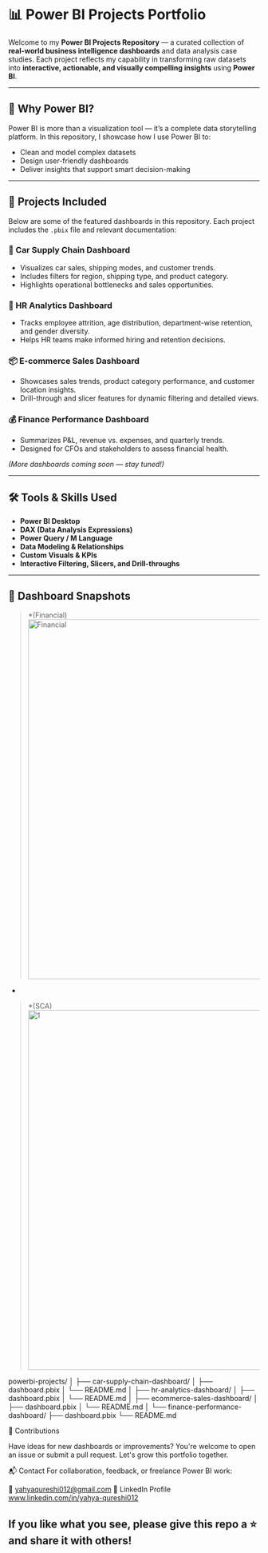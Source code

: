 # 📊 Power BI Projects Portfolio

Welcome to my **Power BI Projects Repository** — a curated collection of **real-world business intelligence dashboards** and data analysis case studies. Each project reflects my capability in transforming raw datasets into **interactive, actionable, and visually compelling insights** using **Power BI**.

---

## 🎯 Why Power BI?

Power BI is more than a visualization tool — it’s a complete data storytelling platform. In this repository, I showcase how I use Power BI to:

- Clean and model complex datasets  
- Design user-friendly dashboards  
- Deliver insights that support smart decision-making

---

## 📁 Projects Included

Below are some of the featured dashboards in this repository. Each project includes the `.pbix` file and relevant documentation:

### 🚗 Car Supply Chain Dashboard
- Visualizes car sales, shipping modes, and customer trends.
- Includes filters for region, shipping type, and product category.
- Highlights operational bottlenecks and sales opportunities.

### 💼 HR Analytics Dashboard
- Tracks employee attrition, age distribution, department-wise retention, and gender diversity.
- Helps HR teams make informed hiring and retention decisions.

### 📦 E-commerce Sales Dashboard
- Showcases sales trends, product category performance, and customer location insights.
- Drill-through and slicer features for dynamic filtering and detailed views.

### 💰 Finance Performance Dashboard
- Summarizes P&L, revenue vs. expenses, and quarterly trends.
- Designed for CFOs and stakeholders to assess financial health.

*(More dashboards coming soon — stay tuned!)*

---

## 🛠 Tools & Skills Used

- **Power BI Desktop**
- **DAX (Data Analysis Expressions)**
- **Power Query / M Language**
- **Data Modeling & Relationships**
- **Custom Visuals & KPIs**
- **Interactive Filtering, Slicers, and Drill-throughs**

---

## 📸 Dashboard Snapshots

> *(Financial)<img width="1280" height="720" alt="Financial" src="https://github.com/user-attachments/assets/5a480d45-79bc-4d7a-82b4-4fb13269c2cc" />
*  
>*(SCA)<img width="1280" height="720" alt="1" src="https://github.com/user-attachments/assets/ecf836cc-0455-4c35-974b-f1bd27044870" />


powerbi-projects/
│
├── car-supply-chain-dashboard/
│   ├── dashboard.pbix
│   └── README.md
│
├── hr-analytics-dashboard/
│   ├── dashboard.pbix
│   └── README.md
│
├── ecommerce-sales-dashboard/
│   ├── dashboard.pbix
│   └── README.md
│
└── finance-performance-dashboard/
    ├── dashboard.pbix
    └── README.md


🤝 Contributions

Have ideas for new dashboards or improvements?
You're welcome to open an issue or submit a pull request. Let's grow this portfolio together.

📬 Contact
For collaboration, feedback, or freelance Power BI work:

📧 yahyaqureshi012@gmail.com
🔗 LinkedIn Profile www.linkedin.com/in/yahya-qureshi012


## If you like what you see, please give this repo a ⭐ and share it with others!

